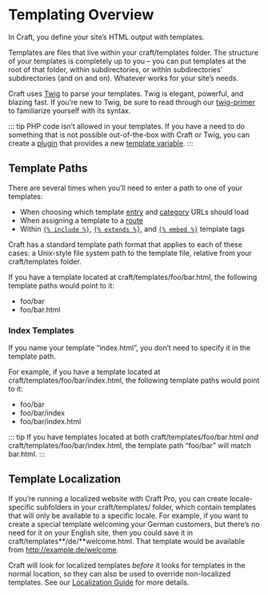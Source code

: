 # Templating Overview

In Craft, you define your site’s HTML output with templates.

Templates are files that live within your craft/templates folder. The structure of your templates is completely up to you – you can put templates at the root of that folder, within subdirectories, or within subdirectories’ subdirectories (and on and on). Whatever works for your site’s needs.

Craft uses [Twig](http://twig.sensiolabs.org/) to parse your templates. Twig is elegant, powerful, and blazing fast. If you’re new to Twig, be sure to read through our [twig-primer](twig-primer.md) to familiarize yourself with its syntax.

::: tip
PHP code isn’t allowed in your templates. If you have a need to do something that is not possible out-of-the-box with Craft or Twig, you can create a [plugin](plugins/introduction.md) that provides a new [template variable](plugins/variables.md).
:::

## Template Paths

There are several times when you’ll need to enter a path to one of your templates:

* When choosing which template [entry](sections-and-entries.md) and [category](categories.md) URLs should load
* When assigning a template to a [route](routing.md#dynamic-routes)
* Within [`{% include %}`](http://twig.sensiolabs.org/doc/tags/include.html), [`{% extends %}`](http://twig.sensiolabs.org/doc/tags/extends.html), and [`{% embed %}`](http://twig.sensiolabs.org/doc/tags/embed.html) template tags

Craft has a standard template path format that applies to each of these cases: a Unix-style file system path to the template file, relative from your craft/templates folder.

If you have a template located at craft/templates/foo/bar.html, the following template paths would point to it:

* foo/bar
* foo/bar.html

### Index Templates

If you name your template “index.html”, you don’t need to specify it in the template path.

For example, if you have a template located at craft/templates/foo/bar/index.html, the following template paths would point to it:

* foo/bar
* foo/bar/index
* foo/bar/index.html

::: tip
If you have templates located at both craft/templates/foo/bar.html *and* craft/templates/foo/bar/index.html, the template path “foo/bar” will match bar.html.
:::

## Template Localization

If you’re running a localized website with Craft Pro, you can create locale-specific subfolders in your craft/templates/ folder, which contain templates that will only be available to a specific locale. For example, if you want to create a special template welcoming your German customers, but there’s no need for it on your English site, then you could save it in craft/templates**/de/**welcome.html. That template would be available from http://example.de/welcome.

Craft will look for localized templates _before_ it looks for templates in the normal location, so they can also be used to override non-localized templates. See our [Localization Guide](localization-guide.md) for more details.
